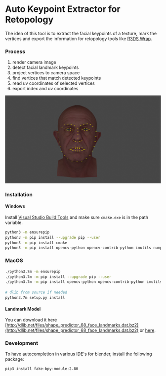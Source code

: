 # Auto Keypoint Extractor for Retopology
The idea of this tool is to extract the facial keypoints of a texture, mark the vertices and export the information for retopology tools like [R3DS Wrap](https://www.russian3dscanner.com/).

### Process

1. render camera image
3. detect facial landmark keypoints
4. project vertices to camera space
5. find vertices that match detected keypoints
5. read uv coordinates of selected vertices
6. export index and uv coordinates

![Result](result.png)

### Installation

#### Windows
Install [Visual Studio Build Tools](https://visualstudio.microsoft.com/thank-you-downloading-visual-studio/?sku=BuildTools&rel=15) and make sure `cmake.exe` is in the path variable.

```bash
python3 -m ensurepip
python3 -m pip install --upgrade pip --user
python3 -m pip install cmake
python3 -m pip install opencv-python opencv-contrib-python imutils numpy dlib --user
```

### MacOS

```bash
./python3.7m -m ensurepip
./python3.7m -m pip install --upgrade pip --user
./python3.7m -m pip install opencv-python opencv-contrib-python imutils numpy dlib --user

# dlib from source if needed
python3.7m setup.py install
```

#### Landmark Model

You can download it here
[http://dlib.net/files/shape_predictor_68_face_landmarks.dat.bz2](http://dlib.net/files/shape_predictor_68_face_landmarks.dat.bz2) or [here](https://github.com/AKSHAYUBHAT/TensorFace/blob/master/openface/models/dlib/shape_predictor_68_face_landmarks.dat).

### Development

To have autocompletion in various IDE's for blender, install the following package:

```bash
pip3 install fake-bpy-module-2.80
```
